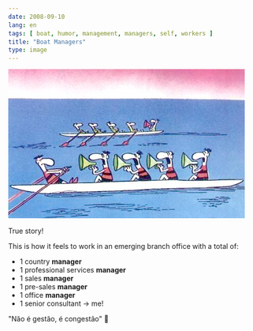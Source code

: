 ```yaml
---
date: 2008-09-10
lang: en
tags: [ boat, humor, management, managers, self, workers ]
title: "Boat Managers"
type: image
---
```


![rowing boat with 1 rower and 4 coxswains](boat-managers.jpg)

True story!

This is how it feels to work in an emerging branch office with a total
of:

-   1 country **manager**
-   1 professional services **manager**
-   1 sales **manager**
-   1 pre-sales **manager**
-   1 office **manager**
-   1 senior consultant → me!

"Não é gestão, é congestão" 🙂

